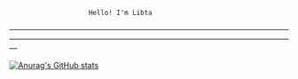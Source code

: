                         Hello! I'm Libta
  —————————————————————————————————————————————————————————————————————————
  
[![Anurag's GitHub stats](https://github-readme-stats.vercel.app/api?username=libta-io)](https://github.com/anuraghazra/github-readme-stats)
